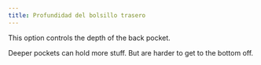 ```yaml
---
title: Profundidad del bolsillo trasero
---
```


This option controls the depth of the back pocket.

Deeper pockets can hold more stuff. But are harder to get to the bottom off.
